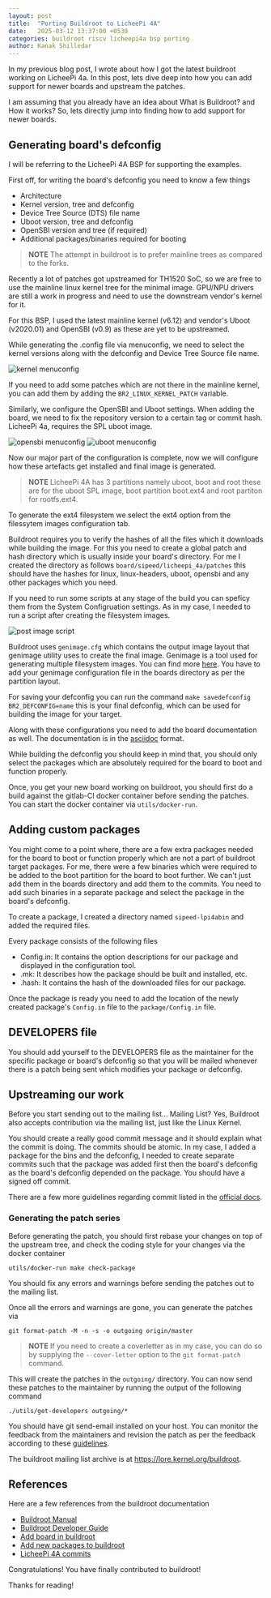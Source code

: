 ```yaml
---
layout: post
title:  "Porting Buildroot to LicheePi 4A"
date:   2025-03-12 13:37:00 +0530
categories: buildroot riscv licheepi4a bsp porting
author: Kanak Shilledar
---
```


In my previous blog post, I wrote about how I got the latest buildroot working on
LicheePi 4a. In this post, lets dive deep into how you can add support for newer boards
and upstream the patches.

I am assuming that you already have an idea about What is Buildroot? and How it works? So,
lets directly jump into finding how to add support for newer boards.

## Generating board's defconfig

I will be referring to the LicheePi 4A BSP for supporting the examples.

First off, for writing the board's defconfig you need to know a few things

- Architecture
- Kernel version, tree and defconfig
- Device Tree Source (DTS) file name
- Uboot version, tree and defconfig
- OpenSBI version and tree (if required)
- Additional packages/binaries required for booting

> **NOTE**
> The attempt in buildroot is to prefer mainline trees as compared to the forks.

Recently a lot of patches got upstreamed for TH1520 SoC, so we are free to use the
mainline linux kernel tree for the minimal image. GPU/NPU drivers are still a work in
progress and need to use the downstream vendor's kernel for it.

For this BSP, I used the latest mainline kernel (v6.12) and vendor's Uboot (v2020.01) and
OpenSBI (v0.9) as these are yet to be upstreamed.

While generating the .config file via menuconfig, we need to select the kernel versions
along with the defconfig and Device Tree Source file name.

![kernel menuconfig](../images/kernel_menuconfig.png)

If you need to add some patches which are not there in the mainline kernel, you can add
them by adding the `BR2_LINUX_KERNEL_PATCH` variable.

Similarly, we configure the OpenSBI and Uboot settings. When adding the board, we need to
fix the repository version to a certain tag or commit hash. LicheePi 4a, requires the SPL
uboot image.

![opensbi menuconfig](../images/opensbi_menuconfig.png)
![uboot menuconfig](../images/uboot_menuconfig.png)

Now our major part of the configuration is complete, now we will configure how these
artefacts get installed and final image is generated.

> **NOTE**
> LicheePi 4A has 3 partitions namely uboot, boot and root these are for
> the uboot SPL image, boot partition boot.ext4 and root partiton for rootfs.ext4.

To generate the ext4 filesystem we select the ext4 option from the filessytem images
configuration tab.

Buildroot requires you to verify the hashes of all the files which it downloads while
building the image. For this you need to create a global patch and hash directory which
is usually inside your board's directory. For me I created the directory as follows
`board/sipeed/licheepi_4a/patches` this should have the hashes for linux, linux-headers,
uboot, opensbi and any other packages which you need.

If you need to run some scripts at any stage of the build you can speficy them from
the System Configruation settings. As in my case, I needed to run a script after creating
the filesystem images.

![post image script](../images/post_image_install_buildroot.png)

Buildroot uses `genimage.cfg` which contains the output image layout that genimage utility
uses to create the final image. Genimage is a tool used for generating multiple filesystem
images. You can find more [here](https://github.com/pengutronix/genimage). You have to add
your genimage configuration file in the boards directory as per the partition layout.

For saving your defconfig you can run the command `make savedefconfig BR2_DEFCONFIG=name`
this is your final defconfig, which can be used for building the image for your target.

Along with these configurations you need to add the board documentation as well. The
documentation is in the [asciidoc](https://asciidoc-py.github.io/) format.

While building the defconfig you should keep in mind that, you should only select the
packages which are absolutely required for the board to boot and function properly.

Once, you get your new board working on buildroot, you should first do a build against
the gitlab-CI docker container before sending the patches. You can start the docker
container via `utils/docker-run`.

## Adding custom packages

You might come to a point where, there are a few extra packages needed for the board to
boot or function properly which are not a part of buildroot target packages. For me, there
were a few binaries which were required to be added to the boot partition for the board to
boot further. We can't just add them in the boards directory and add them to the commits.
You need to add such binaries in a separate package and select the package in the
board's defconfig.

To create a package, I created a directory named `sipeed-lpi4abin` and added the required
files.

Every package consists of the following files

- Config.in: It contains the option descriptions for our package and displayed in the
    configuration tool.
- .mk: It describes how the package should be built and installed, etc.
- .hash: It contains the hash of the downloaded files for our package.

Once the package is ready you need to add the location of the newly created package's
`Config.in` file to the `package/Config.in` file.

## DEVELOPERS file

You should add yourself to the DEVELOPERS file as the maintainer for the specific package
or board's defconfig so that you will be mailed whenever there is a patch being sent which
modifies your package or defconfig.

## Upstreaming our work

Before you start sending out to the mailing list... Mailing List?
Yes, Buildroot also accepts contribution via the mailing list, just like the Linux Kernel.

You should create a really good commit message and it should explain what the commit is
doing. The commits should be atomic. In my case, I added a package for the bins and the
defconfig, I needed to create separate commits such that the package was added first then
the board's defconfig as the board's defconfig depended on the package. You should have
a signed off commit.

There are a few more guidelines regarding commit listed in the [official docs](https://buildroot.org/downloads/manual/manual.html#submitting-patches).

### Generating the patch series

Before generating the patch, you should first rebase your changes on top of the upstream
tree, and check the coding style for your changes via the docker container

``` Shell
utils/docker-run make check-package
```

You should fix any errors and warnings before sending the patches out to the mailing list.

Once all the errors and warnings are gone, you can generate the patches via

``` Shell
git format-patch -M -n -s -o outgoing origin/master
```

> **NOTE**
> If you need to create a coverletter as in my case, you can do so by supplying
> the `--cover-letter` option to the `git format-patch` command.

This will create the patches in the `outgoing/` directory. You can now send these
patches to the maintainer by running the output of the following command

``` Shell
./utils/get-developers outgoing/*
```

You should have git send-email installed on your host. You can monitor the feedback from
the maintainers and revision the patch as per the feedback according to these [guidelines](https://buildroot.org/downloads/manual/manual.html#_patch_revision_changelog).

The buildroot mailing list archive is at <https://lore.kernel.org/buildroot>.

## References

Here are a few references from the buildroot documentation

- [Buildroot Manual](https://buildroot.org/downloads/manual/manual.html)
- [Buildroot Developer Guide](https://buildroot.org/downloads/manual/manual.html#_developer_guide)
- [Add board in buildroot](https://buildroot.org/downloads/manual/manual.html#adding-board-support)
- [Add new packages to buildroot](https://buildroot.org/downloads/manual/manual.html#adding-packages)
- [LicheePi 4A commits](https://github.com/kanakshilledar/buildroot/tree/licheepi_4a_major)

Congratulations! You have finally contributed to buildroot!

Thanks for reading!

